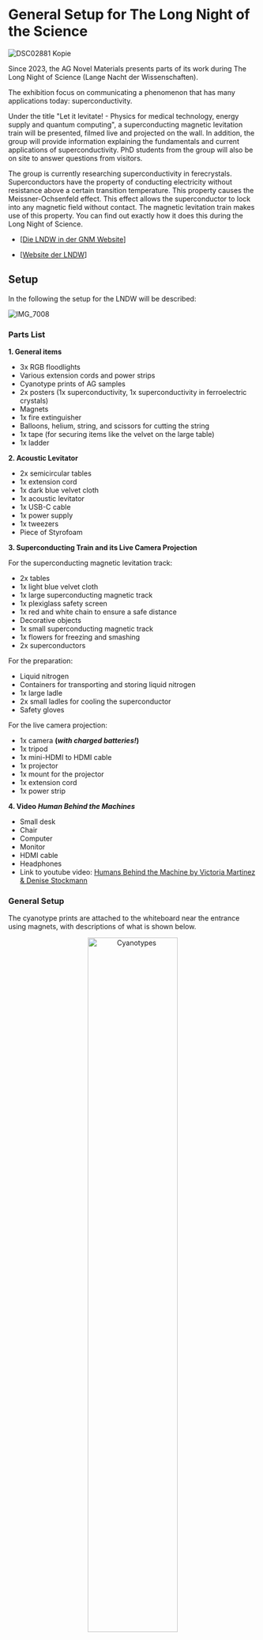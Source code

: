# General Setup for The Long Night of the Science 


![DSC02881 Kopie](https://github.com/user-attachments/assets/a1603fab-1d57-4bf0-9a55-baccbcf69b4a)

Since 2023, the AG Novel Materials presents parts of its work during The Long Night of Science (Lange Nacht der Wissenschaften).
 
The exhibition focus on communicating a phenomenon that has many applications today: superconductivity.
 
Under the title "Let it levitate! - Physics for medical technology, energy supply and quantum computing", a superconducting magnetic levitation train will be presented, filmed live and projected on the wall. In addition, the group will provide information explaining the fundamentals and current applications of superconductivity. PhD students from the group will also be on site to answer questions from visitors.
 
The group is currently researching superconductivity in ferecrystals. Superconductors have the property of conducting electricity without resistance above a certain transition temperature. This property causes the Meissner-Ochsenfeld effect. This effect allows the superconductor to lock into any magnetic field without contact. The magnetic levitation train makes use of this property. You can find out exactly how it does this during the Long Night of Science.

* [[Die LNDW in der GNM Website](https://www.physik.hu-berlin.de/de/gnm/forschung_publikationen/forschungsverbunde/project-sci.com/lab-present/lndw)]

* [[Website der LNDW](https://www.langenachtderwissenschaften.de)]

## Setup

In the following the setup for the LNDW will be described:

![IMG_7008](https://github.com/user-attachments/assets/284acbb4-7619-43ea-9034-edd1cce110c7)


### Parts List 

**1. General items**
* 3x RGB floodlights
* Various extension cords and power strips
* Cyanotype prints of AG samples
* 2x posters (1x superconductivity, 1x superconductivity in ferroelectric crystals)
* Magnets
* 1x fire extinguisher
* Balloons, helium, string, and scissors for cutting the string
* 1x tape (for securing items like the velvet on the large table)
* 1x ladder

**2. Acoustic Levitator**
* 2x semicircular tables
* 1x extension cord
* 1x dark blue velvet cloth
* 1x acoustic levitator
* 1x USB-C cable
* 1x power supply
* 1x tweezers
* Piece of Styrofoam

**3. Superconducting Train and its Live Camera Projection**

For the superconducting magnetic levitation track:

* 2x tables
* 1x light blue velvet cloth
* 1x large superconducting magnetic track
* 1x plexiglass safety screen
* 1x red and white chain to ensure a safe distance
* Decorative objects
* 1x small superconducting magnetic track
* 1x flowers for freezing and smashing
* 2x superconductors

For the preparation:

* Liquid nitrogen
* Containers for transporting and storing liquid nitrogen
* 1x large ladle
* 2x small ladles for cooling the superconductor
* Safety gloves

For the live camera projection:

* 1x camera **(_with charged batteries!_)**
* 1x tripod
* 1x mini-HDMI to HDMI cable
* 1x projector
* 1x mount for the projector
* 1x extension cord
* 1x power strip

**4. Video _Human Behind the Machines_**

* Small desk
* Chair
* Computer
* Monitor
* HDMI cable
* Headphones
* Link to youtube video: [Humans Behind the Machine by Victoria Martinez & Denise Stockmann](https://youtu.be/VPpruTylhxI)
  
### General Setup 

The cyanotype prints are attached to the whiteboard near the entrance using magnets, with descriptions of what is shown below.

<p align="center">
<img src="https://github.com/user-attachments/assets/9bc7b85d-9709-4f33-83da-457c544d7bd2" alt="Cyanotypes" style="width:60%; height:auto;">
</p>

The posters are also attached with magnets to the two pillars directly opposite the first door. Between the two pillars, the chairs that were previously in the room and not being used will be stacked.

<p align="center">
<img src="https://github.com/user-attachments/assets/c40aaa6f-da2d-4f35-9041-27f9693ea224" alt="Poster" style="width:60%; height:auto;">
</p>

Three lights, set to produce blue light, are placed along the room. See photos:

<div style="display: flex; justify-content: center;">
  <img src="https://github.com/user-attachments/assets/0abccb61-146e-40a6-a963-ae82997accfc" alt="Light 1" style="width: 33%; height: auto; margin-right: 10px;">
  <img src="https://github.com/user-attachments/assets/3b048757-f6f9-4443-aeb5-cb301e792178" alt="Light 2" style="width: 33%; height: auto; margin-right: 10px;">
  <img src="https://github.com/user-attachments/assets/f4ad95e0-93b9-45c8-981d-f18173b446e9" alt="Light 3" style="width: 33%; height: auto;">
</div>

### Setup Superconducting Train

_**Due to the use of liquid nitrogen, windows and doors must remain open at all times during the LNDW!**_


Two tables are placed at the height of the third column, centered in the room, and covered with light blue velvet. The velvet may need to be secured to the table with tape to prevent slipping. **_Caution: Do not block the emergency exit doors to the courtyard or the two doors leading to the hallway. These are escape routes!_**


<div style="display: flex; justify-content: center;">
  <img src="https://github.com/user-attachments/assets/ff3c3d4f-474d-4cf3-b364-70b5d7ae9271" alt="Setup Train" style="width: 49%; height: auto; margin-right: 10px;">
  <img src="https://github.com/user-attachments/assets/84415d86-bdfa-4f44-b732-63ba80b67514" alt="Live Camera Setup" style="width: 49%; height: auto;">
</div>

![IMG_7005](https://github.com/user-attachments/assets/c0d7d340-05ad-4b7c-afe0-1b264837f466)


On the tables, the large magnetic levitation track is placed with the plexiglass sheet in front of it, facing the audience. In front of the table, a red and white chain is set up to keep the audience at a safe distance from the liquid nitrogen, camera, and cables. On the chain you can tie the balloons filled with helium. 

Right next to the window, behind the third column, is a table for the scientists to prepare the experiment. There you will find the necessary safety items, as well as the liquid nitrogen and other materials such as the superconductor or the ladlers. 

On the other side of the third column is a mount that holds the projector and a lamp. They are connected to an extension cord. In front of the mount is a tripod with the camera on it. The projector and the camera are connected with a mini HDMI to HDMI cable. The camera is turned on and films the whole large superconducting magnetic train track. 


<div style="display: flex; justify-content: center;">
  <img src="https://github.com/user-attachments/assets/c1f5df3b-9f57-4a0c-8c26-310687daad25" alt="Setup Train" style="width: 33%; height: auto; margin-right: 10px;">
  <img src="https://github.com/user-attachments/assets/3fb77d75-e3a3-4fd2-98d3-aea41ddd80a7" alt="Sicherheitsequipment" style="width: 33%; height: auto; margin-right: 10px;">
  <img src="https://github.com/user-attachments/assets/f4ad95e0-93b9-45c8-981d-f18173b446e9" alt="Light" style="width: 33%; height: auto;">
</div>


Behind the large track, the small superconducting magnetic track is placed along with its padded box. Superconductors are very brittle and expensive, and if they fall on the table or floor, they could break. Therefore, when using the small track, it should always be done over the padded box.


<div style="display: flex; justify-content: center;">
  <img src="https://github.com/user-attachments/assets/72c442aa-f72e-4ca8-bc79-f5cf6e2c458d" alt="Small Setup Train" style="width: 49%; height: auto; margin-right: 10px;">
  <img src="https://github.com/user-attachments/assets/98bb3b0d-ac60-4dde-8b5e-5ca7e69eaa88" alt="Small Setup Train" style="width: 49%; height: auto;">
</div>


### Setup Acoustic Levitator

For the Acoustic Levitator, two semicircular tables are brought into the room, placed in front of the yellow chairs, and covered with the dark blue velvet. The Acoustic Levitator is placed on the table and connected via a USBc cable to a power supply connected to an extension cord. Inside the Levitator is a pair of tweezers and a small piece of Styrofoam.


<div style="display: flex; justify-content: center;">
  <img src="https://github.com/user-attachments/assets/83c0b7cb-98bb-4f9b-ae32-5f630c036031" alt="Setup Levitator" style="width: 33%; height: auto; margin-right: 10px;">
  <img src="https://github.com/user-attachments/assets/695ee10a-4cd5-4cdf-acc4-6faa299be2d3" alt="Setup Levitator" style="width: 33%; height: auto; margin-right: 10px;">
  <img src="https://github.com/user-attachments/assets/3b048757-f6f9-4443-aeb5-cb301e792178" alt="Light" style="width: 33%; height: auto;">
</div>

![DSC05172](https://github.com/user-attachments/assets/d38aace1-0a78-4495-bab3-e04db88aaa77)

### Setup Video Human Behind the Machines

_To be added by a member of the group Novel Materials!_

## Changes and Troubleshooting 

_Write here if there are any changes or if there are any problems, how they were solved!_

...

